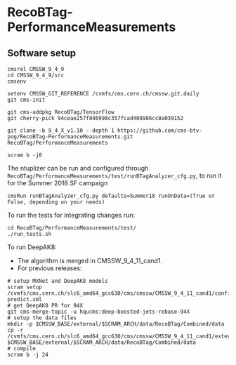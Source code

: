 # RecoBTag-PerformanceMeasurements

## Software setup

```
cmsrel CMSSW_9_4_9
cd CMSSW_9_4_9/src
cmsenv

setenv CMSSW_GIT_REFERENCE /cvmfs/cms.cern.ch/cmssw.git.daily
git cms-init

git cms-addpkg RecoBTag/TensorFlow
git cherry-pick 94ceae257f846998c357fcad408986cc8a039152

git clone -b 9_4_X_v1.10 --depth 1 https://github.com/cms-btv-pog/RecoBTag-PerformanceMeasurements.git RecoBTag/PerformanceMeasurements

scram b -j8

```

The ntuplizer can be run and configured through ```RecoBTag/PerformanceMeasurements/test/runBTagAnalyzer_cfg.py```, to run it for the Summer 2018 SF campaign

```
cmsRun runBTagAnalyzer_cfg.py defaults=Summer18 runOnData=(True or False, depending on your needs)
```

To run the tests for integrating changes run:

```
cd RecoBTag/PerformanceMeasurements/test/
./run_tests.sh
```

To run DeepAK8:
  * The algorithm is merged in CMSSW_9_4_11_cand1.
  * For previous releases:
~~~
# setup MXNet and DeepAK8 models
scram setup /cvmfs/cms.cern.ch/slc6_amd64_gcc630/cms/cmssw/CMSSW_9_4_11_cand1/config/toolbox/slc6_amd64_gcc630/tools/selected/mxnet-predict.xml
# get DeepAK8 PR for 94X
git cms-merge-topic -u hqucms:deep-boosted-jets-rebase-94X
# setup the data files
mkdir -p $CMSSW_BASE/external/$SCRAM_ARCH/data/RecoBTag/Combined/data
cp -r /cvmfs/cms.cern.ch/slc6_amd64_gcc630/cms/cmssw/CMSSW_9_4_11_cand1/external/slc6_amd64_gcc630/data/RecoBTag/Combined/data/DeepBoostedJet $CMSSW_BASE/external/$SCRAM_ARCH/data/RecoBTag/Combined/data
# compile
scram b -j 24
~~~

